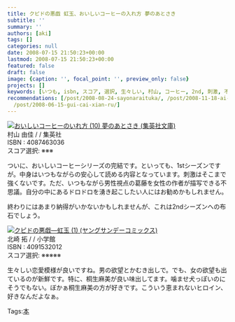 ```yaml
---
title: クピドの悪戯 虹玉、おいしいコーヒーの入れ方 夢のあとさき
subtitle: ''
summary: ''
authors: [aki]
tags: []
categories: null
date: 2008-07-15 21:50:23+00:00
lastmod: 2008-07-15 21:50:23+00:00
featured: false
draft: false
image: {caption: '', focal_point: '', preview_only: false}
projects: []
keywords: [いつも, isbn, スコア, 選択, 生々しい, 村山, コーヒー, 2nd, 刺激, 不思議]
recommendations: [/post/2008-08-24-sayonaraituka/, /post/2008-11-18-ai-gainaibu-wu/,
  /post/2008-06-15-gui-cai-xian-ru/]
---
```

![](https://ecx.images-amazon.com/images/I/514sKDrKwJL._SL160_.jpg)[おいしいコーヒーのいれ方 (10) 夢のあとさき (集英社文庫)](http://item.excite.co.jp/detail/ASIN_4087463036)  
村山 由佳 / / 集英社  
ISBN : 4087463036  
スコア選択: ※※※  
  
ついに、おいしいコーヒーシリーズの完結です。といっても、1stシーズンですが。中身はいつもながらの安心して読める内容となっています。刺激はそこまで強くないです。ただ、いつもながら男性視点の葛藤を女性の作者が描写できる不思議。自分の中にあるドロドロを湧き起こしたい人にはお勧めかもしれません。  
  
終わりにはあまり納得がいかないかもしれませんが、これは2ndシーズンへの布石でしょう。  
  
 ![](https://ecx.images-amazon.com/images/I/31708NZKB3L._SL160_.jpg)[クピドの悪戯―虹玉 (1) (ヤングサンデーコミックス)](http://item.excite.co.jp/detail/ASIN_4091532012)  
北崎 拓 / / 小学館  
ISBN : 4091532012  
スコア選択: ※※※※※  
  
生々しい恋愛模様が良いですね。男の欲望とかむき出しで。でも、女の欲望も出ているのが新鮮です。特に、桐生麻美が良い味出してます。噛ませ犬っぽいのにそうでもない。ぼかぁ桐生麻美の方が好きです。こういう恵まれないヒロイン、好きなんだよなぁ。

Tags:[本](http://mrk0369.exblog.jp/tags/%E6%9C%AC/) 

